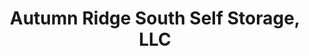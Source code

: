 ---
title: "Autumn Ridge South Self Storage, LLC"
url: /connellsville/autumn-ridge-south-self-storage-llc/
shop: storage rental
---